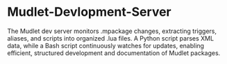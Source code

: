 # Mudlet-Devlopment-Server
 The Mudlet dev server monitors .mpackage changes, extracting triggers, aliases, and scripts into organized .lua files. A Python script parses XML data, while a Bash script continuously watches for updates, enabling efficient, structured development and documentation of Mudlet packages.
